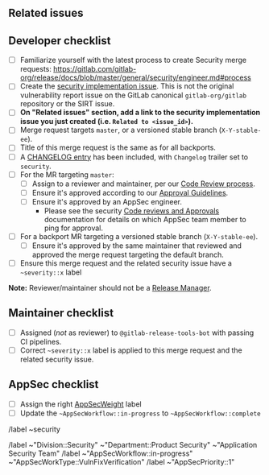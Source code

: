 <!--
# README first!
This MR should be created on `gitlab.com/gitlab-org/security/gitlab`.

See [the general developer security guidelines](https://gitlab.com/gitlab-org/release/docs/blob/master/general/security/engineer.md).

-->

## Related issues

<!-- Mention the GitLab Security issue this MR is related to -->

## Developer checklist

- [ ] Familiarize yourself with the latest process to create Security merge requests: https://gitlab.com/gitlab-org/release/docs/blob/master/general/security/engineer.md#process
- [ ] Create the [security implementation issue]. This is not the original vulnerability report issue on the GitLab canonical `gitlab-org/gitlab` repository or the SIRT issue.
- [ ] **On "Related issues" section, add a link to the security implementation issue you just created (i.e. `Related to <issue_id>`).**
- [ ] Merge request targets `master`, or a versioned stable branch (`X-Y-stable-ee`).
- [ ] Title of this merge request is the same as for all backports.
- [ ] A [CHANGELOG entry] has been included, with `Changelog` trailer set to `security`.
- [ ] For the MR targeting `master`:
  - [ ] Assign to a reviewer and maintainer, per our [Code Review process].
  - [ ] Ensure it's approved according to our [Approval Guidelines].
  - [ ] Ensure it's approved by an AppSec engineer.
    - Please see the security [Code reviews and Approvals] documentation for details on which AppSec team member to ping for approval.
- [ ] For a backport MR targeting a versioned stable branch (`X-Y-stable-ee`).
  - [ ] Ensure it's approved by the same maintainer that reviewed and approved the merge request targeting the default branch.
- [ ] Ensure this merge request and the related security issue have a `~severity::x` label

**Note:** Reviewer/maintainer should not be a [Release Manager].

## Maintainer checklist

- [ ] Assigned (_not_ as reviewer) to `@gitlab-release-tools-bot` with passing CI pipelines.
- [ ] Correct `~severity::x` label is applied to this merge request and the related security issue.

## AppSec checklist

- [ ] Assign the right [AppSecWeight](https://handbook.gitlab.com/handbook/security/product-security/application-security/milestone-planning/#weight-labels) label
- [ ] Update the `~AppSecWorkflow::in-progress` to `~AppSecWorkflow::complete` 

/label ~security

<!-- AppSec specific labels -->

/label ~"Division::Security" ~"Department::Product Security" ~"Application Security Team"
/label ~"AppSecWorkflow::in-progress" ~"AppSecWorkType::VulnFixVerification"
/label ~"AppSecPriority::1" <!-- This is always a priority to review for us to ensure the fix is good and the release is done on time -->

[CHANGELOG entry]: https://docs.gitlab.com/development/changelog/#overview
[Code Review process]: https://docs.gitlab.com/development/code_review/
[Code reviews and Approvals]: https://gitlab.com/gitlab-org/release/docs/-/blob/master/general/security/engineer.md#code-reviews-and-approvals
[Approval Guidelines]: https://docs.gitlab.com/development/code_review/#approval-guidelines
[Canonical repository]: https://gitlab.com/gitlab-org/gitlab
[`e2e:test-on-omnibus-ee` job]: https://docs.gitlab.com/ee/development/testing_guide/end_to_end/#using-the-test-on-omnibus-job
[Release Manager]: https://about.gitlab.com/community/release-managers/
[security implementation issue]: https://gitlab.com/gitlab-org/release/docs/blob/master/general/security/engineer.md#security-implementation-issue
